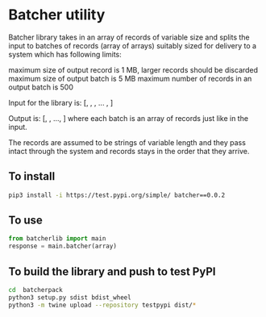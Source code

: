 # Batcher utility

Batcher library takes in an array of records of variable size and splits the input to batches of records (array of arrays) suitably sized for delivery to a system which has following limits:

maximum size of output record is 1 MB, larger records should be discarded
maximum size of output batch is 5 MB
maximum number of records in an output batch is 500

Input for the library is: [<record1>, <record2>, <record3>, ... , <recordn>]

Output is: [<batch1>, <batch2>, ..., <batchn>] where each batch is an array of records just like in the input.

The records are assumed to be strings of variable length and they pass intact through the system and records stays in the order that they arrive.

## To install

```bash
pip3 install -i https://test.pypi.org/simple/ batcher==0.0.2
```

## To use

```python
from batcherlib import main
response = main.batcher(array)
```

## To build the library and push to test PyPI

```bash
cd  batcherpack
python3 setup.py sdist bdist_wheel
python3 -m twine upload --repository testpypi dist/*
```
